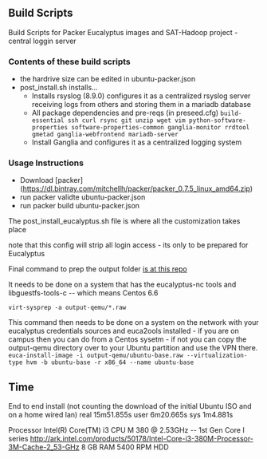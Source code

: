 ## Build Scripts

Build Scripts for Packer Eucalyptus images and SAT-Hadoop project - central loggin server 

### Contents of these build scripts
- the hardrive size can be edited in ubuntu-packer.json
- post_install.sh installs...
  * Installs rsyslog (8.9.0) configures it as a centralized rsyslog server receiving logs from others and storing them in a mariadb database
  * All package dependencies and pre-reqs (in preseed.cfg) `build-essential ssh curl rsync git unzip wget vim python-software-properties software-properties-common ganglia-monitor rrdtool gmetad ganglia-webfrontend mariadb-server`
  * Install Ganglia and configures it as a centralized logging system

### Usage Instructions
- Download [packer] (https://dl.bintray.com/mitchellh/packer/packer_0.7.5_linux_amd64.zip) 
- run packer validte ubuntu-packer.json   
- run packer build ubuntu-packer.json

The post_install_eucalyptus.sh file is where all the customization takes place

note that this config will strip all login access - its only to be prepared for Eucalyptus

Final command to prep the output folder [is at this repo](https://github.com/viglesiasce/cloud-images/)

It needs to be done on a system that has the eucalyptus-nc tools and libguestfs-tools-c -- which means Centos 6.6

`virt-sysprep -a output-qemu/*.raw`

This command then needs to be done on a system on the network with your eucalyptus credentials sources and euca2ools installed - if you are on campus then you can do from a Centos sysetm - if not you can copy the output-qemu directory over to your Ubuntu partition and use the VPN there.
`euca-install-image -i output-qemu/ubuntu-base.raw --virtualization-type hvm -b ubuntu-base -r x86_64 --name ubuntu-base`

## Time
End to end install (not counting the download of the initial Ubuntu ISO and on a home wired lan)
real	15m51.855s
user	6m20.665s
sys	1m4.881s

Processor
Intel(R) Core(TM) i3 CPU M 380  @ 2.53GHz -- 1st Gen Core I series
http://ark.intel.com/products/50178/Intel-Core-i3-380M-Processor-3M-Cache-2_53-GHz
8 GB RAM
5400 RPM HDD
